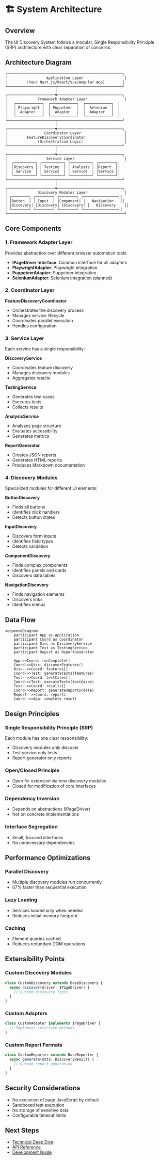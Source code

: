 # 🏗️ System Architecture

## Overview

The UI Discovery System follows a modular, Single Responsibility Principle (SRP) architecture with clear separation of concerns.

## Architecture Diagram

```
┌─────────────────────────────────────────────────────┐
│                  Application Layer                   │
│         (Your Next.js/React/Vue/Angular App)        │
└──────────────────────┬──────────────────────────────┘
                       │
┌──────────────────────▼──────────────────────────────┐
│              Framework Adapter Layer                 │
│   ┌────────────┐  ┌────────────┐  ┌────────────┐  │
│   │ Playwright │  │ Puppeteer  │  │  Selenium  │  │
│   │  Adapter   │  │  Adapter   │  │  Adapter   │  │
│   └────────────┘  └────────────┘  └────────────┘  │
└──────────────────────┬──────────────────────────────┘
                       │
┌──────────────────────▼──────────────────────────────┐
│                 Coordinator Layer                    │
│         FeatureDiscoveryCoordinator                  │
│              (Orchestration Logic)                   │
└──────────────────────┬──────────────────────────────┘
                       │
┌──────────────────────▼──────────────────────────────┐
│                  Service Layer                       │
│  ┌──────────┐ ┌──────────┐ ┌──────────┐ ┌────────┐│
│  │Discovery │ │ Testing  │ │ Analysis │ │Report  ││
│  │ Service  │ │ Service  │ │ Service  │ │Service ││
│  └──────────┘ └──────────┘ └──────────┘ └────────┘│
└──────────────────────┬──────────────────────────────┘
                       │
┌──────────────────────▼──────────────────────────────┐
│              Discovery Modules Layer                 │
│ ┌────────┐ ┌────────┐ ┌────────┐ ┌────────────────┐│
│ │Button  │ │ Input  │ │Component│ │   Navigation   ││
│ │Discovery│ │Discovery│ │Discovery│ │   Discovery    ││
│ └────────┘ └────────┘ └────────┘ └────────────────┘│
└──────────────────────────────────────────────────────┘
```

## Core Components

### 1. Framework Adapter Layer

Provides abstraction over different browser automation tools:

- **IPageDriver Interface**: Common interface for all adapters
- **PlaywrightAdapter**: Playwright integration
- **PuppeteerAdapter**: Puppeteer integration
- **SeleniumAdapter**: Selenium integration (planned)

### 2. Coordinator Layer

**FeatureDiscoveryCoordinator**
- Orchestrates the discovery process
- Manages service lifecycle
- Coordinates parallel execution
- Handles configuration

### 3. Service Layer

Each service has a single responsibility:

**DiscoveryService**
- Coordinates feature discovery
- Manages discovery modules
- Aggregates results

**TestingService**
- Generates test cases
- Executes tests
- Collects results

**AnalysisService**
- Analyzes page structure
- Evaluates accessibility
- Generates metrics

**ReportGenerator**
- Creates JSON reports
- Generates HTML reports
- Produces Markdown documentation

### 4. Discovery Modules

Specialized modules for different UI elements:

**ButtonDiscovery**
- Finds all buttons
- Identifies click handlers
- Detects button states

**InputDiscovery**
- Discovers form inputs
- Identifies field types
- Detects validation

**ComponentDiscovery**
- Finds complex components
- Identifies panels and cards
- Discovers data tables

**NavigationDiscovery**
- Finds navigation elements
- Discovers links
- Identifies menus

## Data Flow

```mermaid
sequenceDiagram
    participant App as Application
    participant Coord as Coordinator
    participant Disc as DiscoveryService
    participant Test as TestingService
    participant Report as ReportGenerator
    
    App->>Coord: runComplete()
    Coord->>Disc: discoverFeatures()
    Disc-->>Coord: features[]
    Coord->>Test: generateTests(features)
    Test-->>Coord: testCases[]
    Coord->>Test: executeTests(testCases)
    Test-->>Coord: results[]
    Coord->>Report: generateReports(data)
    Report-->>Coord: reports
    Coord-->>App: complete result
```

## Design Principles

### Single Responsibility Principle (SRP)
Each module has one clear responsibility:
- Discovery modules only discover
- Test service only tests
- Report generator only reports

### Open/Closed Principle
- Open for extension via new discovery modules
- Closed for modification of core interfaces

### Dependency Inversion
- Depends on abstractions (IPageDriver)
- Not on concrete implementations

### Interface Segregation
- Small, focused interfaces
- No unnecessary dependencies

## Performance Optimizations

### Parallel Discovery
- Multiple discovery modules run concurrently
- 67% faster than sequential execution

### Lazy Loading
- Services loaded only when needed
- Reduces initial memory footprint

### Caching
- Element queries cached
- Reduces redundant DOM operations

## Extensibility Points

### Custom Discovery Modules
```typescript
class CustomDiscovery extends BaseDiscovery {
  async discover(driver: IPageDriver) {
    // Custom discovery logic
  }
}
```

### Custom Adapters
```typescript
class CustomAdapter implements IPageDriver {
  // Implement interface methods
}
```

### Custom Report Formats
```typescript
class CustomReporter extends BaseReporter {
  async generate(data: DiscoveryResult) {
    // Custom report generation
  }
}
```

## Security Considerations

- No execution of page JavaScript by default
- Sandboxed test execution
- No storage of sensitive data
- Configurable timeout limits

## Next Steps

- [Technical Deep Dive](../technical/COMPLETE-GUIDE.md)
- [API Reference](../api/CORE.md)
- [Development Guide](../development/SETUP.md)